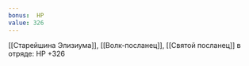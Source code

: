```yaml
---
bonus:  HP 
value: 326
---
```

[[Старейшина Элизиума]], [[Волк-посланец]], [[Святой посланец]] в отряде: HP +326
